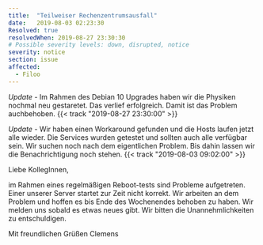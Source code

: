 ```yaml
---
title:  "Teilweiser Rechenzentrumsausfall"
date:   2019-08-03 02:23:30
Resolved: true
resolvedWhen: 2019-08-27 23:30:30
# Possible severity levels: down, disrupted, notice
severity: notice
section: issue
affected:
  - Filoo
---
```


*Update* - Im Rahmen des Debian 10 Upgrades haben wir die Physiken nochmal neu gestaretet. Das verlief erfolgreich. Damit ist das Problem auchbehoben. {{< track "2019-08-27 23:30:00" >}}

*Update* - Wir haben einen Workaround gefunden und die Hosts laufen jetzt alle wieder. Die Services wurden getestet und sollten auch alle verfügbar sein. Wir suchen noch nach dem eigentlichen Problem. Bis dahin lassen wir die Benachrichtigung noch stehen. {{< track "2019-08-03 09:02:00" >}}

Liebe KollegInnen,

im Rahmen eines regelmäßigen Reboot-tests sind Probleme aufgetreten. Einer unserer Server startet zur Zeit nicht korrekt. Wir arbeiten an dem Problem und hoffen es bis Ende des Wochenendes behoben zu haben. Wir melden uns sobald es etwas neues gibt. Wir bitten die Unannehmlichkeiten zu entschuldigen.

Mit freundlichen Grüßen
Clemens
